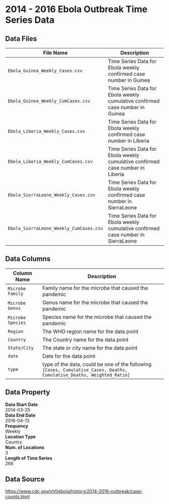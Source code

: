 # 2014 - 2016 Ebola Outbreak Time Series Data

## Data Files
| File Name | Description |
| --- | ---|
| `Ebola_Guinea_Weekly_Cases.csv` | Time Series Data for Ebola weekly confirmed case number in Guinea|
| `Ebola_Guinea_Weekly_CumCases.csv` | Time Series Data for Ebola weekly cumulative confirmed case number in Guinea|
| `Ebola_Liberia_Weekly_Cases.csv` | Time Series Data for Ebola weekly confirmed case number in Liberia|
| `Ebola_Liberia_Weekly_CumCases.csv` | Time Series Data for Ebola weekly cumulative confirmed case number in Liberia|
| `Ebola_SierraLeone_Weekly_Cases.csv` | Time Series Data for Ebola weekly confirmed case number in SierraLeone|
| `Ebola_SierraLeone_Weekly_CumCases.csv` | Time Series Data for Ebola weekly cumulative confirmed case number in SierraLeone|

## Data Columns
| Column Name | Description |
| --- | --- |
| `Microbe Family` | Family name for the microbe that caused the pandemic |
| `Microbe Genus` | Genus name for the microbe that caused the pandemic |
| `Microbe Species` | Species name for the microbe that caused the pandemic |
| `Region` | The WHO region name for the data point |
| `Country` | The Country name for the data point |
| `State/City` | The state or city name for the data point |
| `date` | Date for the data point |
| `type` | type of the data, could be one of the following `[Cases, Cumulative_Cases, Deaths, Cumulative_Deaths, Weighted_Ratio]` |



## Data Property
**Data Start Date** \
2014-03-25 \
**Data End Date** \
2016-04-13 \
**Frequency** \
Weekly \
**Location Type** \
Country \
**Num. of Locations** \
3 \
**Length of Time Series** \
266

## Data Source
https://www.cdc.gov/vhf/ebola/history/2014-2016-outbreak/case-counts.html
